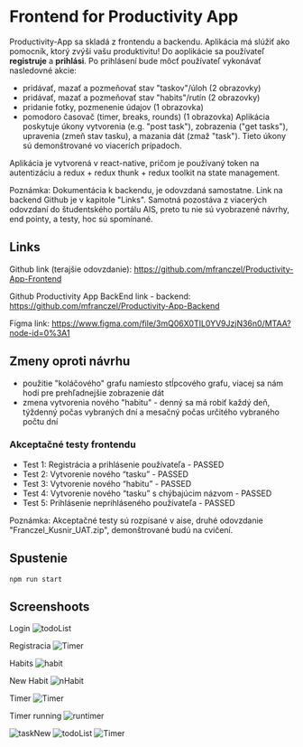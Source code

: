 # Frontend for Productivity App

 Productivity-App sa skladá z frontendu a backendu. Aplikácia má slúžiť ako pomocník, ktorý zvýši vašu produktivitu!
 Do aoplikácie sa používateľ __registruje__ a __prihlási__. Po prihlásení bude môcť používateľ vykonávať nasledovné akcie: 
 - pridávať, mazať a pozmeňovať stav "taskov"/úloh (2 obrazovky)
 - pridávať, mazať a pozmeňovať stav "habits"/rutín (2 obrazovky)
 - pridanie fotky, pozmenenie údajov (1 obrazovka)
 - pomodoro časovač (timer, breaks, rounds) (1 obrazovka)
Aplikácia poskytuje úkony vytvorenia (e.g. "post task"), zobrazenia ("get tasks"), upravenia (zmeň stav tasku), a mazania dát (zmaž "task").
Tieto úkony sú demonštrované vo viacerích prípadoch. 

Aplikácia je vytvorená v react-native, pričom je používaný token na autentizáciu a redux + redux thunk + redux toolkit na state management.

Poznámka: Dokumentácia k backendu, je odovzdaná samostatne. Link na backend Github je v kapitole "Links". Samotná pozostáva z viacerých odovzdaní do študentského portálu AIS, preto tu nie sú vyobrazené návrhy, end pointy, a testy, hoc sú spomínané.

## Links

Github link (terajšie odovzdanie): https://github.com/mfranczel/Productivity-App-Frontend

Github Productivity App BackEnd link - backend: https://github.com/mfranczel/Productivity-App-Backend

Figma link: https://www.figma.com/file/3mQ06X0TIL0YV9JzjN36n0/MTAA?node-id=0%3A1


## Zmeny oproti návrhu
- použitie "koláčového" grafu namiesto stĺpcového grafu, viacej sa nám hodí pre prehľadnejšie zobrazenie dát
- zmena vytvorenia nového "habitu" - denný sa má robiť každý deň, týždenný počas vybraných dní a mesačný počas určitého vybraného počtu dní

### Akceptačné testy frontendu
- Test 1: Registrácia a prihlásenie používateľa - PASSED
- Test 2: Vytvorenie nového “tasku” - PASSED
- Test 3: Vytvorenie nového “habitu” - PASSED
- Test 4: Vytvorenie nového “tasku” s chýbajúcim názvom - PASSED
- Test 5: Prihlásenie neprihláseného používateľa - PASSED

Poznámka: Akceptačné testy sú rozpísané v aise, druhé odovzdanie "Franczel_Kusnir_UAT.zip", demonštrované budú na cvičení.

## Spustenie
```console
npm run start
```

## Screenshoots
Login 
![todoList](./screens/Screenshot_1619732603.png)

Registracia
![Timer](./screens/Screenshot_1619732607.png)

Habits
![habit](./screens/Screenshot_1619732568.png)

New Habit
![nHabit](./screens/Screenshot_1619732573.png)

Timer
![Timer](./screens/Screenshot_1619732586.png)

Timer running
![runtimer](./screens/Screenshot_1619732592.png)


![taskNew](./screens/taskNew.PNG)
![todoList](./screens/todoList.PNG)
![Timer](./screens/Timer.PNG)


